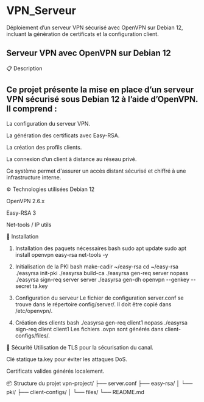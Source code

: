 # VPN_Serveur
Déploiement d’un serveur VPN sécurisé avec OpenVPN sur Debian 12, incluant la génération de certificats et la configuration client.
## Serveur VPN avec OpenVPN sur Debian 12
📋 Description
## Ce projet présente la mise en place d’un serveur VPN sécurisé sous Debian 12 à l’aide d’OpenVPN. Il comprend :

La configuration du serveur VPN.

La génération des certificats avec Easy-RSA.

La création des profils clients.

La connexion d’un client à distance au réseau privé.

Ce système permet d'assurer un accès distant sécurisé et chiffré à une infrastructure interne.

⚙️ Technologies utilisées
Debian 12

OpenVPN 2.6.x

Easy-RSA 3

Net-tools / IP utils

🚀 Installation
1. Installation des paquets nécessaires
bash
sudo apt update
sudo apt install openvpn easy-rsa net-tools -y

3. Initialisation de la PKI
bash
make-cadir ~/easy-rsa
cd ~/easy-rsa
./easyrsa init-pki
./easyrsa build-ca
./easyrsa gen-req server nopass
./easyrsa sign-req server server
./easyrsa gen-dh
openvpn --genkey --secret ta.key

4. Configuration du serveur
Le fichier de configuration server.conf se trouve dans le répertoire config/server/. Il doit être copié dans /etc/openvpn/.

5. Création des clients
bash
./easyrsa gen-req client1 nopass
./easyrsa sign-req client client1
Les fichiers .ovpn sont générés dans client-configs/files/.

🔐 Sécurité
Utilisation de TLS pour la sécurisation du canal.

Clé statique ta.key pour éviter les attaques DoS.

Certificats valides générés localement.

📦 Structure du projet
vpn-project/
├── server.conf
├── easy-rsa/
│   └── pki/
├── client-configs/
│   └── files/
└── README.md
